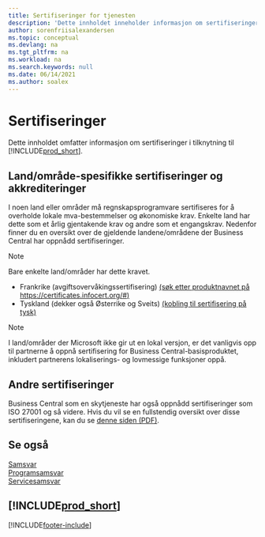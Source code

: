 ```yaml
---
title: Sertifiseringer for tjenesten
description: 'Dette innholdet inneholder informasjon om sertifiseringer i forbindelse med Business Central, for eksempel områdespesifikke sertifiseringer og akkrediteringer.'
author: sorenfriisalexandersen
ms.topic: conceptual
ms.devlang: na
ms.tgt_pltfrm: na
ms.workload: na
ms.search.keywords: null
ms.date: 06/14/2021
ms.author: soalex
---
```

# Sertifiseringer

Dette innholdet omfatter informasjon om sertifiseringer i tilknytning til [!INCLUDE[prod_short](../includes/prod_short.md)].  

## Land/område-spesifikke sertifiseringer og akkrediteringer

I noen land eller områder må regnskapsprogramvare sertifiseres for å overholde lokale mva-bestemmelser og økonomiske krav. Enkelte land har dette som et årlig gjentakende krav og andre som et engangskrav. Nedenfor finner du en oversikt over de gjeldende landene/områdene der Business Central har oppnådd sertifiseringer.

> [!NOTE]
> Bare enkelte land/områder har dette kravet.

- Frankrike (avgiftsovervåkingssertifisering) [(søk etter produktnavnet på https://certificates.infocert.org/#)](https://certificates.infocert.org/#)  
- Tyskland (dekker også Østerrike og Sveits) [(kobling til sertifisering på tysk)](https://www.bdo.de/de-de/themen/softwarebescheinungen/bdo/microsoft-dynamics-365-business-central)  

> [!NOTE]  
> I land/områder der Microsoft ikke gir ut en lokal versjon, er det vanligvis opp til partnerne å oppnå sertifisering for Business Central-basisproduktet, inkludert partnerens lokaliserings- og lovmessige funksjoner oppå.

## Andre sertifiseringer

Business Central som en skytjeneste har også oppnådd sertifiseringer som ISO 27001 og så videre. Hvis du vil se en fullstendig oversikt over disse sertifiseringene, kan du se [denne siden (PDF)](https://aka.ms/d365-compliance-list).

## Se også

[Samsvar](compliance-overview.md)  
[Programsamsvar](compliance-application-compliance.md)  
[Servicesamsvar](compliance-service-compliance.md)  

## [!INCLUDE[prod_short](../includes/free_trial_md.md)]  


[!INCLUDE[footer-include](../includes/footer-banner.md)]
